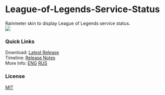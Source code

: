# League-of-Legends-Service-Status
Rainmeter skin to display League of Legends service status.  
![](http://i.imgur.com/uF1mTUB.png)  

### Quick Links

Download: [Latest Release](https://github.com/Sigmanor/League-of-Legends-Service-Status/releases/latest/)  
Timeline: [Release Notes](https://github.com/Sigmanor/League-of-Legends-Service-Status/wiki/Release-Notes)  
More Info: [ENG](https://github.com/Sigmanor/League-of-Legends-Service-Status/wiki/League-of-Legends-Service-Status-%28ENG%29) [RUS](https://github.com/Sigmanor/League-of-Legends-Service-Status/wiki/League-of-Legends-Service-Status-%28RUS%29)

### License
[MIT](https://github.com/Sigmanor/League-of-Legends-Service-Status/blob/master/LICENSE)
